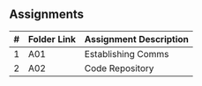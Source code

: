 ##  Assignments

|   #   | Folder Link | Assignment Description |
| :---: | ----------- | ---------------------- |
|   1   | A01 | Establishing Comms |
|   2   | A02 | Code Repository |
